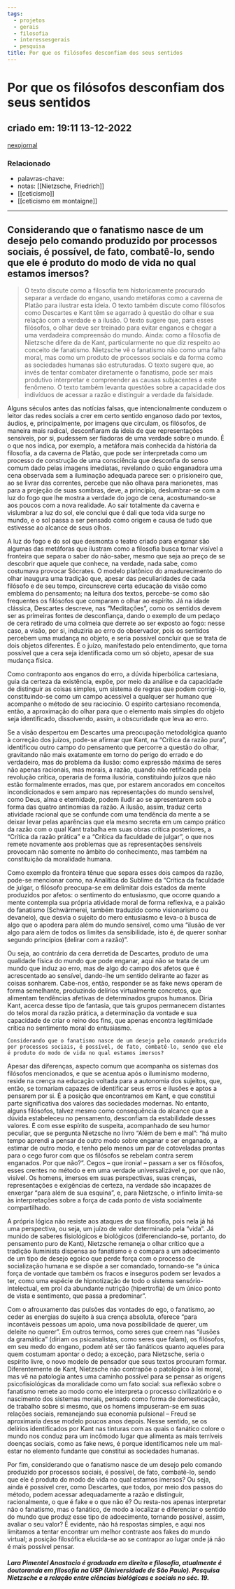 ```yaml
---
tags:
  - projetos
  - gerais
  - filosofia
  - interessesgerais
  - pesquisa
title: Por que os filósofos desconfiam dos seus sentidos
---
```


# Por que os filósofos desconfiam dos seus sentidos

## criado em: 19:11 13-12-2022

[nexojornal](https://www.nexojornal.com.br/ensaio/2022/12/12/Por-que-os-fil%C3%B3sofos-desconfiam-dos-seus-sentidos)

### Relacionado

- palavras-chave: 
- notas: [[Nietzsche, Friedrich]]
- [[ceticismo]]
- [[ceticismo em montaigne]]
---

## Considerando que o fanatismo nasce de um desejo pelo comando produzido por processos sociais, é possível, de fato, combatê-lo, sendo que ele é produto do modo de vida no qual estamos imersos?

>O texto discute como a filosofia tem historicamente procurado separar a verdade do engano, usando metáforas como a caverna de Platão para ilustrar esta ideia. O texto também discute como filósofos como Descartes e Kant têm se agarrado à questão do olhar e sua relação com a verdade e a ilusão. O texto sugere que, para esses filósofos, o olhar deve ser treinado para evitar enganos e chegar a uma verdadeira compreensão do mundo. Ainda: como a filosofia de Nietzsche difere da de Kant, particularmente no que diz respeito ao conceito de fanatismo. Nietzsche vê o fanatismo não como uma falha moral, mas como um produto de processos sociais e da forma como as sociedades humanas são estruturadas. O texto sugere que, ao invés de tentar combater diretamente o fanatismo, pode ser mais produtivo interpretar e compreender as causas subjacentes a este fenômeno. O texto também levanta questões sobre a capacidade dos indivíduos de acessar a razão e distinguir a verdade da falsidade.

Alguns séculos antes das notícias falsas, que intencionalmente conduzem o leitor das redes sociais a crer em certo sentido enganoso dado por textos, áudios, e, principalmente, por imagens que circulam, os filósofos, de maneira mais radical, desconfiaram da ideia de que representações sensíveis, por si, pudessem ser fiadoras de uma verdade sobre o mundo. É o que nos indica, por exemplo, a metáfora mais conhecida da história da filosofia, a da caverna de Platão, que pode ser interpretada como um processo de construção de uma consciência que desconfia do senso comum dado pelas imagens imediatas, revelando o quão enganadora uma cena observada sem a iluminação adequada parece ser: o prisioneiro que, ao se livrar das correntes, percebe que não olhava para marionetes, mas para a projeção de suas sombras, deve, a princípio, deslumbrar-se com a luz do fogo que lhe mostra a verdade do jogo de cena, acostumando-se aos poucos com a nova realidade. Ao sair totalmente da caverna e vislumbrar a luz do sol, ele conclui que é dali que toda vida surge no mundo, e o sol passa a ser pensado como origem e causa de tudo que estivesse ao alcance de seus olhos.

A luz do fogo e do sol que desmonta o teatro criado para enganar são algumas das metáforas que ilustram como a filosofia busca tornar visível a fronteira que separa o saber do não-saber, mesmo que seja ao preço de se descobrir que aquele que conhece, na verdade, nada sabe, como costumava provocar Sócrates. O modelo platônico do amadurecimento do olhar inaugura uma tradição que, apesar das peculiaridades de cada filósofo e de seu tempo, circunscreve certa educação da visão como emblema do pensamento; na leitura dos textos, percebe-se como são frequentes os filósofos que comparam o olhar ao espírito. Já na idade clássica, Descartes descreve, nas “Meditações”, como os sentidos devem ser as primeiras fontes de desconfiança, dando o exemplo de um pedaço de cera retirado de uma colmeia que derrete ao ser exposto ao fogo: nesse caso, a visão, por si, induziria ao erro do observador, pois os sentidos percebem uma mudança no objeto, e seria possível concluir que se trata de dois objetos diferentes. É o juízo, manifestado pelo entendimento, que torna possível que a cera seja identificada como um só objeto, apesar de sua mudança física.

Como contraponto aos enganos do erro, a dúvida hiperbólica cartesiana, guia da certeza da existência, expõe, por meio da análise e da capacidade de distinguir as coisas simples, um sistema de regras que podem corrigi-lo, constituindo-se como um campo acessível a qualquer ser humano que acompanhe o método de seu raciocínio. O espírito cartesiano recomenda, então, a aproximação do olhar para que o elemento mais simples do objeto seja identificado, dissolvendo, assim, a obscuridade que leva ao erro.

Se a visão despertou em Descartes uma preocupação metodológica quanto à correção dos juízos, pode-se afirmar que Kant, na “Crítica da razão pura”, identificou outro campo do pensamento que percorre a questão do olhar, gravitando não mais exatamente em torno do perigo do errado e do verdadeiro, mas do problema da ilusão: como expressão máxima de seres não apenas racionais, mas morais, a razão, quando não retificada pela revolução crítica, operaria de forma ilusória, constituindo juízos que não estão formalmente errados, mas que, por estarem ancorados em conceitos incondicionados e sem amparo nas representações do mundo sensível, como Deus, alma e eternidade, podem iludir ao se apresentarem sob a forma das quatro antinomias da razão. A ilusão, assim, traduz certa atividade racional que se confunde com uma tendência da mente a se deixar levar pelas aparências que ela mesmo secreta em um campo prático da razão com o qual Kant trabalha em suas obras crítica posteriores, a “Crítica da razão prática” e a “Crítica da faculdade de julgar”, o que nos remete novamente aos problemas que as representações sensíveis provocam não somente no âmbito do conhecimento, mas também na constituição da moralidade humana.

Como exemplo da fronteira tênue que separa esses dois campos da razão, pode-se mencionar como, na Analítica do Sublime da “Crítica da faculdade de julgar, o filósofo preocupa-se em delimitar dois estados da mente produzidos por afetos: o sentimento do entusiasmo, que ocorre quando a mente contempla sua própria atividade moral de forma reflexiva, e a paixão do fanatismo (Schwärmerei, também traduzido como visionarismo ou devaneio), que desvia o sujeito do mero entusiasmo e leva-o à busca de algo que o apodera para além do mundo sensível, como uma “ilusão de ver algo para além de todos os limites da sensibilidade, isto é, de querer sonhar segundo princípios (delirar com a razão)”.

Ou seja, ao contrário da cera derretida de Descartes, produto de uma qualidade física do mundo que pode enganar, aqui não se trata de um mundo que induz ao erro, mas de algo do campo dos afetos que é acrescentado ao sensível, dando-lhe um sentido delirante ao fazer as coisas sonharem. Cabe-nos, então, responder se as fake news operam de forma semelhante, produzindo delírios virtualmente concretos, que alimentam tendências afetivas de determinados grupos humanos. Diria Kant, acerca desse tipo de fantasia, que tais grupos permanecem distantes do telos moral da razão prática, a determinação da vontade e sua capacidade de criar o reino dos fins, que apenas encontra legitimidade crítica no sentimento moral do entusiasmo.

    Considerando que o fanatismo nasce de um desejo pelo comando produzido por processos sociais, é possível, de fato, combatê-lo, sendo que ele é produto do modo de vida no qual estamos imersos?

Apesar das diferenças, aspecto comum que acompanha os sistemas dos filósofos mencionados, e que se acentua após o iluminismo moderno, reside na crença na educação voltada para a autonomia dos sujeitos, que, então, se tornariam capazes de identificar seus erros e ilusões e aptos a pensarem por si. É a posição que encontramos em Kant, e que constitui parte significativa dos valores das sociedades modernas. No entanto, alguns filósofos, talvez mesmo como consequência do alcance que a dúvida estabeleceu no pensamento, desconfiam da estabilidade desses valores. É com esse espírito de suspeita, acompanhado de seu humor peculiar, que se pergunta Nietzsche no livro “Além de bem e mal”: “há muito tempo aprendi a pensar de outro modo sobre enganar e ser enganado, a estimar de outro modo, e tenho pelo menos um par de cotoveladas prontas para o cego furor com que os filósofos se rebelam contra serem enganados. Por que não?”. Cegos – que ironia! – passam a ser os filósofos, esses crentes no método e em uma verdade universalizável e, por que não, visível. Os homens, imersos em suas perspectivas, suas crenças, representações e exigências de certeza, na verdade são incapazes de enxergar “para além de sua esquina”, e, para Nietzsche, o infinito limita-se às interpretações sobre a força de cada ponto de vista socialmente compartilhado.

A própria lógica não resiste aos ataques de sua filosofia, pois nela já há uma perspectiva, ou seja, um juízo de valor determinado pela “vida”. Já munido de saberes fisiológicos e biológicos (diferenciando-se, portanto, do pensamento puro de Kant), Nietzsche remaneja o olhar crítico que a tradição iluminista dispensa ao fanatismo e o compara a um adoecimento de um tipo de desejo egoico que perde força com o processo de socialização humana e se dispõe a ser comandado, tornando-se “a única força de vontade que também os fracos e inseguros podem ser levados a ter, como uma espécie de hipnotização de todo o sistema sensório-intelectual, em prol da abundante nutrição (hipertrofia) de um único ponto de vista e sentimento, que passa a predominar”.

Com o afrouxamento das pulsões das vontades do ego, o fanatismo, ao ceder as energias do sujeito à sua crença absoluta, oferece “para incontáveis pessoas um apoio, uma nova possibilidade de querer, um deleite no querer”. Em outros termos, como seres que creem nas “ilusões da gramática” (diriam os psicanalistas, como seres que falam), os filósofos, em seu medo do engano, podem até ser tão fanáticos quanto aqueles para quem costumam apontar o dedo; a exceção, para Nietzsche, seria o espírito livre, o novo modelo de pensador que seus textos procuram formar. Diferentemente de Kant, Nietzsche não contrapõe o patológico à lei moral, mas vê na patologia antes uma caminho possível para se pensar as origens psicofisiológicas da moralidade como um fato social: sua reflexão sobre o fanatismo remete ao modo como ele interpreta o processo civilizatório e o nascimento dos sistemas morais, pensado como forma de domesticação, de trabalho sobre si mesmo, que os homens impuseram-se em suas relações sociais, remanejando sua economia pulsional – Freud se aproximaria desse modelo poucos anos depois. Nesse sentido, se os delírios identificados por Kant nas tinturas com as quais o fanático colore o mundo nos conduz para um incômodo lugar que alimenta as mais terríveis doenças sociais, como as fake news, é porque identificamos nele um mal-estar no elemento fundante que constitui as sociedades humanas.

Por fim, considerando que o fanatismo nasce de um desejo pelo comando produzido por processos sociais, é possível, de fato, combatê-lo, sendo que ele é produto do modo de vida no qual estamos imersos? Ou seja, ainda é possível crer, como Descartes, que todos, por meio dos passos do método, podem acessar adequadamente a razão e distinguir, racionalmente, o que é fake e o que não é? Ou resta-nos apenas interpretar não o fanatismo, mas o fanático, de modo a localizar e diferenciar o sentido do mundo que produz esse tipo de adoecimento, tornando possível, assim, avaliar o seu valor? É evidente, não há respostas simples, e aqui nos limitamos a tentar encontrar um melhor contraste aos fakes do mundo virtual; a posição filosófica elucida-se ao se contrapor ao lugar onde já não é mais possível pensar.

##### Lara Pimentel Anastacio é graduada em direito e filosofia, atualmente é doutoranda em filosofia na USP (Universidade de São Paulo). Pesquisa Nietzsche e a relação entre ciências biológicas e sociais no séc. 19.
